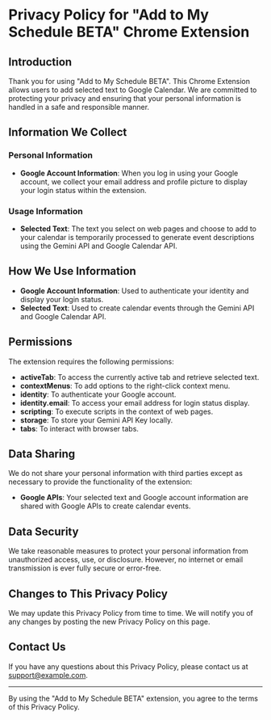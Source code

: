 # Privacy Policy for "Add to My Schedule BETA" Chrome Extension

## Introduction

Thank you for using "Add to My Schedule BETA". This Chrome Extension allows users to add selected text to Google Calendar. We are committed to protecting your privacy and ensuring that your personal information is handled in a safe and responsible manner.

## Information We Collect

### Personal Information
- **Google Account Information**: When you log in using your Google account, we collect your email address and profile picture to display your login status within the extension.

### Usage Information
- **Selected Text**: The text you select on web pages and choose to add to your calendar is temporarily processed to generate event descriptions using the Gemini API and Google Calendar API.

## How We Use Information

- **Google Account Information**: Used to authenticate your identity and display your login status.
- **Selected Text**: Used to create calendar events through the Gemini API and Google Calendar API.

## Permissions

The extension requires the following permissions:
- **activeTab**: To access the currently active tab and retrieve selected text.
- **contextMenus**: To add options to the right-click context menu.
- **identity**: To authenticate your Google account.
- **identity.email**: To access your email address for login status display.
- **scripting**: To execute scripts in the context of web pages.
- **storage**: To store your Gemini API Key locally.
- **tabs**: To interact with browser tabs.

## Data Sharing

We do not share your personal information with third parties except as necessary to provide the functionality of the extension:
- **Google APIs**: Your selected text and Google account information are shared with Google APIs to create calendar events.

## Data Security

We take reasonable measures to protect your personal information from unauthorized access, use, or disclosure. However, no internet or email transmission is ever fully secure or error-free.

## Changes to This Privacy Policy

We may update this Privacy Policy from time to time. We will notify you of any changes by posting the new Privacy Policy on this page.

## Contact Us

If you have any questions about this Privacy Policy, please contact us at support@example.com.

---

By using the "Add to My Schedule BETA" extension, you agree to the terms of this Privacy Policy.
